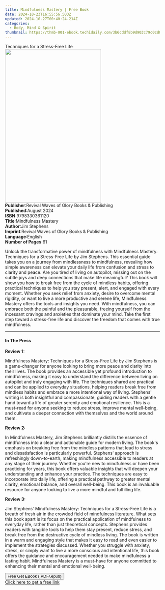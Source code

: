 ```yaml
---
title: Mindfulness Mastery | Free Book
date: 2024-10-23T16:55:56.503Z
updated: 2024-10-27T00:40:24.214Z
categories:
  - Body, Mind & Spirit
thumbnail: https://thmb-001-ebook.techidaily.com/3b6cddf8b9d903c79c0cd84172314d99a4cd87b7f4b9c68ef0c8786481f0b9e3.jpg
---
```

<main id="book-container">
  <div class="flex flex-col">
    <div class="book-brief flex-1 py-6 px-4 sm:p-6 md:py-10 md:px-8">
      <!-- brief-->
      <div class="book-brief-main">Techniques for a Stress-Free Life</div>
    </div>
    <div
      class="book-meta-info flex-1 grid gap-4 col-start-1 col-end-3 row-start-1 sm:mb-6 sm:grid-cols-4 lg:gap-6 lg:col-start-2 lg:row-end-6 lg:row-span-6 lg:mb-0"
    >
      <div
        class="book-meta-info-left place-content-center mt-4 p-4 text-sm leading-6 col-start-2 col-span-2 dark:text-slate-400"
      >
        <img
          class="w-full h-500 object-cover rounded-lg sm:h-255 sm:col-span-2 lg:col-span-full"
          src="https://img-001-ebook.techidaily.com/dbd4ea82c809045778586e5f3879764e67ec0c0d2fd16873057ef1ee8d8d35cc.jpg"
          alt=""
          width="312"
          height="500"
        />
      </div>
      <div
        class="book-meta-info-right mt-2 col-start-1 row-start-2 col-span-3 self-center"
      >
        <!-- meta data  -->
        <div class="flex flex-col px-4 md:px-8">
          <div class="flex-1">
            <strong>Publisher</strong>:<span class="px-2"
              >Revival Waves of Glory Books &amp; Publishing</span
            >
          </div>
          <div class="flex-1">
            <strong>Published</strong>:<span class="px-2">August 2024</span>
          </div>
          <div class="flex-1">
            <strong>ISBN</strong>:<span class="px-2">9798330361120</span>
          </div>
          <div class="flex-1">
            <strong>Title</strong>:<span class="px-2">Mindfulness Mastery</span>
          </div>
          <div class="flex-1">
            <strong>Author</strong>:<span class="px-2">Jim Stephens</span>
          </div>
          <div class="flex-1">
            <strong>Imprint</strong>:<span class="px-2"
              >Revival Waves of Glory Books &amp; Publishing</span
            >
          </div>
          <div class="flex-1">
            <strong>Language</strong>:<span class="px-2">English</span>
          </div>
          <div class="flex-1">
            <strong>Number of Pages</strong>:<span class="px-2">61</span>
          </div>
        </div>
      </div>
    </div>
    <div class="book-description flex-1 py-6 px-4 sm:p-6 md:py-10 md:px-8">
      <div class="book-description-main">
        <div accordion-content="" id="description">
          <p>
            Unlock the transformative power of mindfulness with Mindfulness
            Mastery: Techniques for a Stress-Free Life by Jim Stephens. This
            essential guide takes you on a journey from mindlessness to
            mindfulness, revealing how simple awareness can elevate your daily
            life from confusion and stress to clarity and peace. Are you tired
            of living on autopilot, missing out on the subtle joys and deep
            connections that make life meaningful? This book will show you how
            to break free from the cycle of mindless habits, offering practical
            techniques to help you stay present, alert, and engaged with every
            moment. Whether you seek relief from anxiety, desire to overcome
            mental rigidity, or want to live a more productive and serene life,
            Mindfulness Mastery offers the tools and insights you need. With
            mindfulness, you can embrace both the painful and the pleasurable,
            freeing yourself from the incessant cravings and anxieties that
            dominate your mind. Take the first step toward a stress-free life
            and discover the freedom that comes with true mindfulness.
          </p>
        </div>
      </div>
    </div>
    <div class="book-excerpts flex-1 py-6 px-4 sm:p-6 md:py-10 md:px-8">
      <!-- excerpts-->
      <div class="book-excerpts-main">
        <hr />
        <h4 class="placeholder placeholder-heading">
          <span>In The Press</span>
        </h4>
        <p></p>
        <p><strong>Review 1:</strong></p>
        <p>
          Mindfulness Mastery: Techniques for a Stress-Free Life by Jim Stephens
          is a game-changer for anyone looking to bring more peace and clarity
          into their lives. The book provides an accessible yet profound
          introduction to mindfulness, making it easy to understand the
          difference between living on autopilot and truly engaging with life.
          The techniques shared are practical and can be applied to everyday
          situations, helping readers break free from mindless habits and
          embrace a more intentional way of living. Stephens' writing is both
          insightful and compassionate, guiding readers with a gentle hand
          toward a life of greater serenity and emotional resilience. This is a
          must-read for anyone seeking to reduce stress, improve mental
          well-being, and cultivate a deeper connection with themselves and the
          world around them.
        </p>
        <p><strong>Review 2:</strong></p>
        <p>
          In Mindfulness Mastery, Jim Stephens brilliantly distills the essence
          of mindfulness into a clear and actionable guide for modern living.
          The book's emphasis on breaking free from the mindless patterns that
          lead to stress and dissatisfaction is particularly powerful. Stephens'
          approach is refreshingly down-to-earth, making mindfulness accessible
          to readers at any stage of their journey. Whether you're new to
          mindfulness or have been practicing for years, this book offers
          valuable insights that will deepen your understanding and enhance your
          practice. The techniques are easy to incorporate into daily life,
          offering a practical pathway to greater mental clarity, emotional
          balance, and overall well-being. This book is an invaluable resource
          for anyone looking to live a more mindful and fulfilling life.
        </p>
        <p><strong>Review 3:</strong></p>
        <p>
          Jim Stephens' Mindfulness Mastery: Techniques for a Stress-Free Life
          is a breath of fresh air in the crowded field of mindfulness
          literature. What sets this book apart is its focus on the practical
          application of mindfulness to everyday life, rather than just
          theoretical concepts. Stephens provides readers with tangible tools to
          help them stay present, reduce stress, and break free from the
          destructive cycle of mindless living. The book is written in a warm
          and engaging style that makes it easy to read and even easier to
          implement the strategies discussed. Whether you struggle with anxiety,
          stress, or simply want to live a more conscious and intentional life,
          this book offers the guidance and encouragement needed to make
          mindfulness a lasting habit. Mindfulness Mastery is a must-have for
          anyone committed to enhancing their mental and emotional well-being.
        </p>
        <p></p>
      </div>
    </div>
    <div
      class="book-about-author flex-1 py-6 px-4 sm:p-6 md:py-10 md:px-8"
    ></div>
    <div class="book-free-get flex-1 py-6 px-4 sm:p-6 md:py-10 md:px-8">
      <button
        id="btn-free-get"
        class="bg-blue-500 hover:bg-blue-700 text-white font-bold py-2 px-4 rounded"
      >
        Free Get EBook (.PDF/.epub)
      </button>
      <div id="countdown-display" class="px-2 text-lg mt-2"></div>
      <a
        id="free-link"
        class="hidden bg-blue-500 hover:bg-blue-700 text-white font-bold py-2 px-4 rounded"
        href="https://www.ebooks.com/en-us/book/211444247/mindfulness-mastery/jim-stephens/"
        target="_blank"
        >Click here to get a free link</a
      >
    </div>
    <script>
      let countdownTime = 0;
      let countdownInterval = null;
      document
        .getElementById('btn-free-get')
        .addEventListener('click', startCountdown);
      function startCountdown() {
        countdownTime = new Date().getTime() + 60000 * 3;
        countdownInterval = setInterval(updateCountdown, 1000);
        document.getElementById('btn-free-get').disabled = true;
        document
          .getElementById('btn-free-get')
          .classList.add('bg-gray-500', 'cursor-not-allowed');
      }
      function updateCountdown() {
        let currentTime = new Date().getTime();
        let timeLeft = countdownTime - currentTime;
        let secondsLeft = Math.floor(timeLeft / 1000);
        document.getElementById('countdown-display').innerHTML =
          `Remaining time: ${secondsLeft} seconds.`;
        if (secondsLeft <= 0) {
          clearInterval(countdownInterval);
          document.getElementById('btn-free-get').classList.add('hidden');
          document.getElementById('free-link').classList.remove('hidden');
          document.getElementById('countdown-display').innerHTML = '';
        }
      }
    </script>
  </div>
</main>

<ins class="adsbygoogle"
      style="display:block"
      data-ad-client="ca-pub-7571918770474297"
      data-ad-slot="8358498916"
      data-ad-format="auto"
      data-full-width-responsive="true"></ins>
    